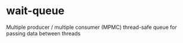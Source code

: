 # wait-queue
Multiple producer / multiple consumer (MPMC) thread-safe queue for passing data between threads
